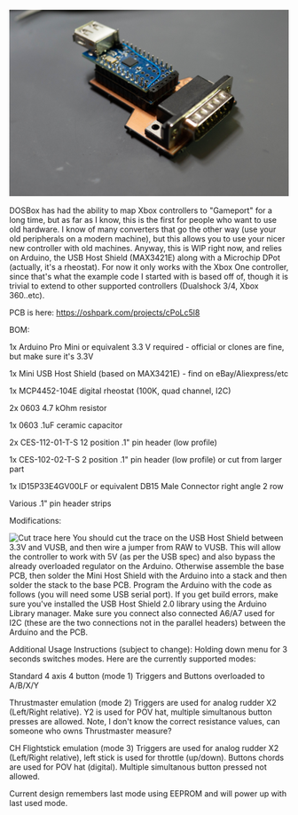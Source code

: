 ![HID2JOY Assembled](1.jpg)

DOSBox has had the ability to map Xbox controllers to "Gameport" for a long time, but as far as I know, this is the first for people who want to use old hardware. I know of many converters that go the other way (use your old peripherals on a modern machine), but this allows you to use your nicer new controller with old machines. Anyway, this is WIP right now, and relies on Arduino, the USB Host Shield (MAX3421E) along with a Microchip DPot (actually, it's a rheostat). For now it only works with the Xbox One controller, since that's what the example code I started with is based off of, though it is trivial to extend to other supported controllers (Dualshock 3/4, Xbox 360..etc).

PCB is here: https://oshpark.com/projects/cPoLc5l8


BOM:

1x Arduino Pro Mini or equivalent 3.3 V required - official or clones are fine, but make sure it's 3.3V

1x Mini USB Host Shield (based on MAX3421E) - find on eBay/Aliexpress/etc

1x MCP4452-104E digital rheostat (100K, quad channel, I2C)

2x 0603 4.7 kOhm resistor

1x 0603 .1uF ceramic capacitor

2x CES-112-01-T-S 12 position .1" pin header (low profile)

1x CES-102-02-T-S 2 position .1" pin header (low profile) or cut from larger part

1x ID15P33E4GV00LF or equivalent DB15 Male Connector right angle 2 row

Various .1" pin header strips

Modifications:

![Cut trace here](2.png)
You should cut the trace on the USB Host Shield between 3.3V and VUSB, and then wire a jumper from RAW to VUSB. This will allow the controller to work with 5V (as per the USB spec) and also bypass the already overloaded regulator on the Arduino. Otherwise assemble the base PCB, then solder the Mini Host Shield with the Arduino into a stack and then solder the stack to the base PCB. Program the Arduino with the code as follows (you will need some USB serial port). If you get build errors, make sure you've installed the USB Host Shield 2.0 library using the Arduino Library manager. Make sure you connect also connected A6/A7 used for I2C (these are the two connections not in the parallel headers) between the Arduino and the PCB.

Additional Usage Instructions (subject to change):
Holding down menu for 3 seconds switches modes. Here are the currently supported modes:

Standard 4 axis 4 button (mode 1)
Triggers and Buttons overloaded to A/B/X/Y

Thrustmaster emulation (mode 2)
Triggers are used for analog rudder X2 (Left/Right relative). Y2 is used for POV hat, multiple simultanous button presses are allowed. Note, I don't know the correct resistance values, can someone who owns Thrustmaster measure?


CH Flightstick emulation (mode 3)
Triggers are used for analog rudder X2 (Left/Right relative), left stick is used for throttle (up/down). Buttons chords are used for POV hat (digital). Multiple simultanous button pressed not allowed.

Current design remembers last mode using EEPROM and will power up with last used mode.